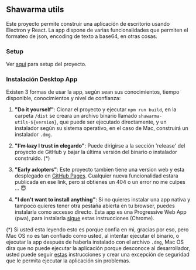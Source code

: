 

## Shawarma utils

Este proyecto permite construir una aplicación de escritorio usando Electron y React. La app dispone de varias funcionalidades que permiten el formateo de json, encoding de texto a base64, en otras cosas.

### Setup

Ver [aqui](/docs/create_react_app.md) para setup del proyecto.

### Instalación Desktop App

Existen 3 formas de usar la app, según sean sus conocimientos, tiempo disponible, conocimientos y nivel de confianza:

1. **"Do it yourself"**: Clonar el proyecto y ejecutar `npm run build`, en la carpeta `/dist` se creara un archivo binario llamado `shawarma-utils-${version}`, que puede ser ejecutado directamente, y un instalador según su sistema operativo, en el caso de Mac, construirá un instalador `.dmg`.

2. **"~~I'm lazy~~ I trust in elegardo"**: Puede dirigirse a la sección 'release' del proyecto de GitHub y bajar la última versión del binario o instalador construido. (*)

3. **"Early adopters"**: Este proyecto tambien tiene una version web y esta desplegado en [GitHub Pages](https://elegardo.github.io/shawarma-utils/). Cualquier nueva funcionalidad estara publicada en ese link, pero si obtienes un 404 o un error no me culpes ... :innocent:

4. **"I don't want to install anything"**: Si no quieres instalar una app nativa y tampoco quieres tener otra pestaña abierta en tu browser, puedes instalarla como accesso directo. Esta app es una Progressive Web App (pwa), para instalarla [sigue](https://www.genbeta.com/paso-a-paso/como-instalar-aplicaciones-web-progresivas-pwa-chrome) estas instrucciones (Chrome).

(*) Si usted esta leyendo esto es porque confia en mi, gracias por eso, pero Mac OS no es tan confiado como usted, al intentar ejecutar el binario, o ejecutar la app después de haberla instalado con el archivo `.dmg`, Mac OS dira que no puede ejecutar la aplicación porque desconoce al desarrollador, usted puede seguir [estas](https://support.apple.com/es-cl/guide/mac-help/mh40616/mac) instrucciones y crear una excepción de seguridad que le permita ejecutar la aplicación sin problemas.

